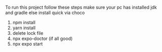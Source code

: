 To run this project follow these steps 
make sure your pc has installed jdk and gradle else install quick via choco
1. npm install
2. yarn install
3. delete lock file
4. npx expo-doctor (if all good)
5. npx expo start
